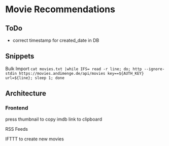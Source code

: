 # Movie Recommendations

## ToDo

- correct timestamp for created_date in DB

## Snippets

Bulk Import
`cat movies.txt |while IFS= read -r line; do; http --ignore-stdin https://movies.andimenge.de/api/movies key==${AUTH_KEY} url=${line}; sleep 1; done`

## Architecture

### Frontend

press thumbnail to copy imdb link to clipboard

RSS Feeds

IFTTT to create new movies